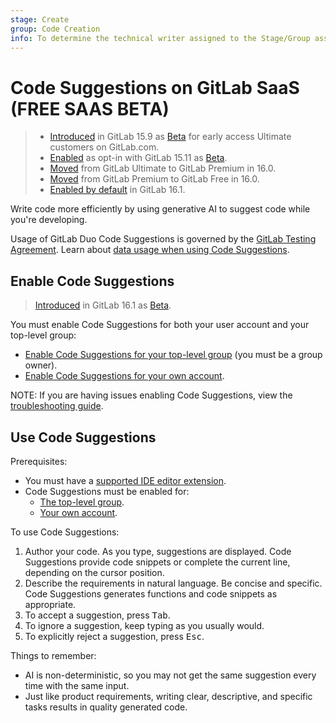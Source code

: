 ```yaml
---
stage: Create
group: Code Creation
info: To determine the technical writer assigned to the Stage/Group associated with this page, see https://about.gitlab.com/handbook/product/ux/technical-writing/#assignments
---
```


# Code Suggestions on GitLab SaaS **(FREE SAAS BETA)**

> - [Introduced](https://about.gitlab.com/releases/2023/02/22/gitlab-15-9-released/#code-suggestions-available-in-closed-beta) in GitLab 15.9 as [Beta](../../../../policy/experiment-beta-support.md#beta) for early access Ultimate customers on GitLab.com.
> - [Enabled](https://gitlab.com/gitlab-org/gitlab/-/issues/408104) as opt-in with GitLab 15.11 as [Beta](../../../../policy/experiment-beta-support.md#beta).
> - [Moved](https://gitlab.com/gitlab-org/gitlab/-/issues/408158) from GitLab Ultimate to GitLab Premium in 16.0.
> - [Moved](https://gitlab.com/gitlab-org/gitlab/-/issues/410801) from GitLab Premium to GitLab Free in 16.0.
> - [Enabled by default](https://gitlab.com/gitlab-org/gitlab/-/merge_requests/121079) in GitLab 16.1.

Write code more efficiently by using generative AI to suggest code while you're developing.

Usage of GitLab Duo Code Suggestions is governed by the [GitLab Testing Agreement](https://about.gitlab.com/handbook/legal/testing-agreement/).
Learn about [data usage when using Code Suggestions](index.md#code-suggestions-data-usage).

## Enable Code Suggestions

> [Introduced](https://gitlab.com/gitlab-org/gitlab/-/merge_requests/121079) in GitLab 16.1 as [Beta](../../../../policy/experiment-beta-support.md#beta).

You must enable Code Suggestions for both your user account and your top-level group:

- [Enable Code Suggestions for your top-level group](../../../group/manage.md#enable-code-suggestions) (you must be a group owner).
- [Enable Code Suggestions for your own account](../../../profile/preferences.md#enable-code-suggestions).

NOTE:
If you are having issues enabling Code Suggestions, view the
[troubleshooting guide](troubleshooting.md#code-suggestions-arent-displayed).

## Use Code Suggestions

Prerequisites:

- You must have a [supported IDE editor extension](index.md#supported-editor-extensions).
- Code Suggestions must be enabled for:
  - [The top-level group](../../../group/manage.md#enable-code-suggestions).
  - [Your own account](../../../profile/preferences.md#enable-code-suggestions).

To use Code Suggestions:

1. Author your code. As you type, suggestions are displayed.
   Code Suggestions provide code snippets or complete the current line, depending on the cursor position.
1. Describe the requirements in natural language. Be concise and specific. Code Suggestions generates functions and code snippets as appropriate.
1. To accept a suggestion, press <kbd>Tab</kbd>.
1. To ignore a suggestion, keep typing as you usually would.
1. To explicitly reject a suggestion, press <kbd>Esc</kbd>.

Things to remember:

- AI is non-deterministic, so you may not get the same suggestion every time with the same input.
- Just like product requirements, writing clear, descriptive, and specific tasks results in quality generated code.
